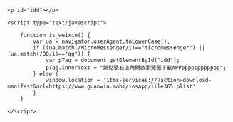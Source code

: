 <!DOCTYPE html>
<html>
<head>
	<title></title>
</head>
<body onload="is_weixin()">

	<p id="idd"></p>

	<script type="text/javascript">

		function is_weixin() {
    		var ua = navigator.userAgent.toLowerCase();
    		if ((ua.match(/MicroMessenger/i)=="micromessenger") || (ua.match(/QQ/i)=="qq")) {
                var pTag = document.getElementById("idd");
                pTag.innerText = "請點擊右上角開啟瀏覽器下載APPpppppppppppp";
     		} else {
    			window.location = 'itms-services://?action=download-manifest&url=https://www.guanwin.mobi/iosapp/lile365.plist';
    		}
		}

	</script>

</body>
</html>
